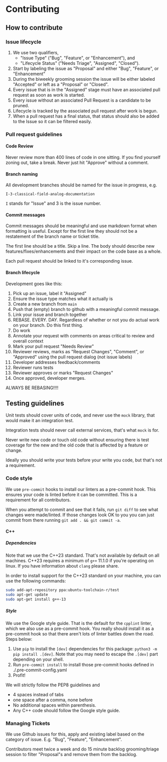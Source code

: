 # Contributing

## How to contribute

### Issue lifecycle

  1. We use two qualifiers, 
      - "Issue Type" ("Bug", "Feature", or "Enhancement"), and
      - "Lifecycle Status" ("Needs Triage", "Assigned", "Closed").
  1. Start by labeling the issue as "Proposal" and either "Bug", "Feature", or "Enhancement"
  1. During the biweekly grooming session the issue will be either labeled "Accepted" or left as a "Proposal" or "Closed".
  1. Every issue that is in the "Assigned" stage must have an associated pull request as soon as work is started.
  1. Every issue without an associated Pull Request is a candidate to be pruned.
  1. Lifecycle is tracked by the associated pull request after work is begun.
  1. When a pull request has a final status, that status should also be added to the Issue so it can be filtered easily.

### Pull request guidelines

#### Code Review

Never review more than 400 lines of code in one sitting. If you find yourself zoning out, take a break. Never just hit 
"Approve" without a comment.

#### Branch naming

All development branches should be named for the issue in progress, e.g.

```
I-3-classical-field-analog-documentation
```

`I` stands for "Issue" and 3 is the issue number. 

#### Commit messages

Commit messages should be meaningful and use markdown format when formatting is useful. Except
for the first line they should not be a restatement of the branch name or ticket title.

The first line should be a title. Skip a line. The body should describe new features/fixes/enhancements
and their impact on the code base as a whole.

Each pull request should be linked to it's corresponding issue.

#### Branch lifecycle

Development goes like this:

  1. Pick up an issue, label it "Assigned"
  1. Ensure the issue type matches what it actually is
  1. Create a new branch from `main` 
  1. Push that (empty) branch to github with a meaningful commit message.
  1. Link your issue and branch together
  1. REBASE. EVERY. DAY. Regardless of whether or not you do actual work on your branch. Do this first thing.
  1. Do work
  1. Annotate your request with comments on areas critical to review and overall context
  1. Mark your pull request "Needs Review"
  1. Reviewer reviews, marks as "Request Changes", "Comment", or "Approved" using the pull request dialog (not issue labels)
  1. Developer addresses feedback/comments
  1. Reviewer runs tests
  1. Reviewer approves or marks "Request Changes"
  1. Once approved, developer merges.

ALWAYS BE REBASING!!!!

## Testing guidelines

Unit tests should cover units of code, and never use the `mock` library, that would make it an integration test.

Integration tests should never call external services, that's what `mock` is for.

Never write new code or touch old code without ensuring there is test coverage for the new and the old code that is 
affected by a feature or change.

Ideally you should write your tests before your write you code, but that's not a requirement.

### Code style

We use `pre-commit` hooks to install our linters as a pre-commit hook. This ensures your code is linted before it can be
committed. This is a requirement for all contributors.

When you attempt to commit and see that it fails, run `git diff` to see what changes were made/linted. If those changes
look OK to you you can just commit from there running `git add . && git commit -a`.

#### C++

##### Dependencies

Note that we use the C++23 standard. That's not available by default on all machines. C++23 requires a minimum of `g++` 11.1.0 if you're operating on linux. If you have information about `clang` please share.

In order to install support for the C++23 standard on your machine, you can use the following commands:

```bash
sudo add-apt-repository ppa:ubuntu-toolchain-r/test
sudo apt-get update
sudo apt-get install g++-13
```

##### Style

We use the Google style guide. That is the default for the `cpplint` linter, which we also use as a pre-commit hook. You really should install it as a pre-commit hook so that there aren't lots of linter battles down the road. Steps below:

  1. Use `pip` to install the `[dev]` dependencies for this package: `python3 -m pip install .[dev]`. Note that you may need to escape the `.[dev]` part depending on your shell.
  1. Run `pre-commit install` to install those pre-commit hooks defined in ./.pre-commit-config.yaml
  1. Profit!

We will strictly follow the PEP8 guidelines and

  - 4 spaces instead of tabs
  - one space after a comma, none before
  - No additional spaces within parenthesis.
  - Any C++ code should follow the Google style guide.

### Managing Tickets

We use Github issues for this, apply and existing label based on the category of issue. E.g. "Bug", "Feature", 
"Enhancement".

Contributors meet twice a week and do 15 minute backlog grooming/triage session to filter "Proposal"s and remove them 
from the backlog.
